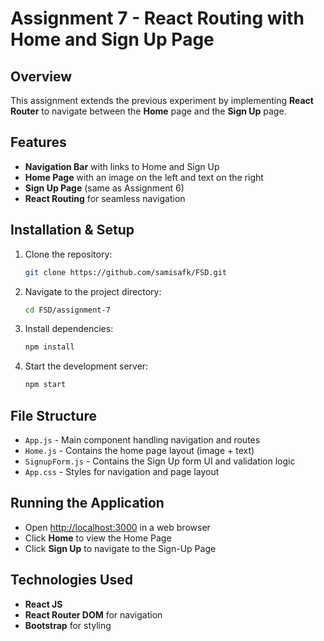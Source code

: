 # Assignment 7 - React Routing with Home and Sign Up Page

## Overview

This assignment extends the previous experiment by implementing **React Router** to navigate between the **Home** page and the **Sign Up** page.

## Features

- **Navigation Bar** with links to Home and Sign Up
- **Home Page** with an image on the left and text on the right
- **Sign Up Page** (same as Assignment 6)
- **React Routing** for seamless navigation

## Installation & Setup

1. Clone the repository:
   ```bash
   git clone https://github.com/samisafk/FSD.git
   ```
2. Navigate to the project directory:
   ```bash
   cd FSD/assignment-7
   ```
3. Install dependencies:
   ```bash
   npm install
   ```
4. Start the development server:
   ```bash
   npm start
   ```

## File Structure

- `App.js` - Main component handling navigation and routes
- `Home.js` - Contains the home page layout (image + text)
- `SignupForm.js` - Contains the Sign Up form UI and validation logic
- `App.css` - Styles for navigation and page layout

## Running the Application

- Open [http://localhost:3000](http://localhost:3000) in a web browser
- Click **Home** to view the Home Page
- Click **Sign Up** to navigate to the Sign-Up Page

## Technologies Used

- **React JS**
- **React Router DOM** for navigation
- **Bootstrap** for styling



